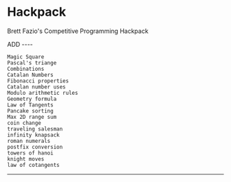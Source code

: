 # Hackpack
Brett Fazio's Competitive Programming Hackpack


ADD ----

    Magic Square
    Pascal's triange
    Combinations
    Catalan Numbers
    Fibonacci properties
    Catalan number uses
    Modulo arithmetic rules
    Geometry formula
    Law of Tangents
    Pancake sorting
    Max 2D range sum
    coin change
    traveling salesman
    infinity knapsack
    roman numerals
    postfix conversion
    towers of hanoi
    knight moves
    law of cotangents
----
